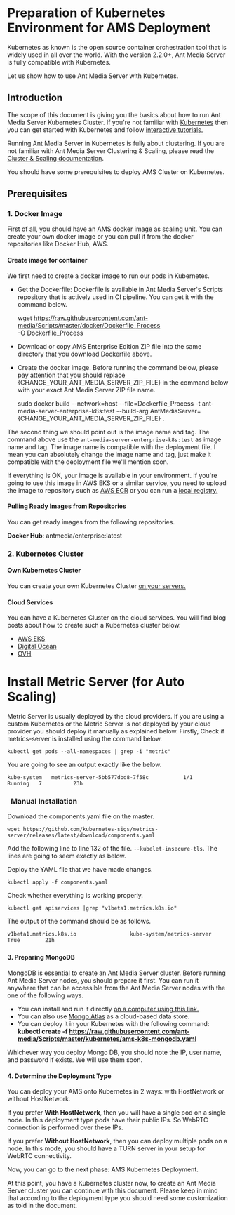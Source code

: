 # Preparation of Kubernetes Environment for AMS Deployment

Kubernetes as known is the open source container orchestration tool that is widely used in all over the world. With the version 2.2.0+, Ant Media Server is fully compatible with Kubernetes. 

Let us show how to use Ant Media Server with Kubernetes.

Introduction
------------

The scope of this document is giving you the basics about how to run Ant Media Server Kubernetes Cluster. If you're not familiar with [Kubernetes](https://kubernetes.io/docs/home/) then you can get started with Kubernetes and follow [interactive tutorials.](https://kubernetes.io/docs/tutorials/kubernetes-basics/create-cluster/cluster-intro/)

Running Ant Media Server in Kubernetes is fully about clustering. If you are not familiar with Ant Media Server Clustering & Scaling, please read the [Cluster & Scaling documentation](/v1/docs/clustering-and-scaling-ant-media-server).

You should have some prerequisites to deploy AMS Cluster on Kubernetes.

Prerequisites
-------------

### 1\. Docker Image

First of all, you should have an AMS docker image as scaling unit. You can create your own docker image or you can pull it from the docker repositories like Docker Hub, AWS.

#### Create image for container

We first need to create a docker image to run our pods in Kubernetes.

*   Get the Dockerfile: Dockerfile is available in Ant Media Server's Scripts repository that is actively used in CI pipeline. You can get it with the command below.

    wget https://raw.githubusercontent.com/ant-media/Scripts/master/docker/Dockerfile_Process \
    -O Dockerfile_Process
    

  

*   Download or copy AMS Enterprise Edition ZIP file into the same directory that you download Dockerfile above.
*   Create the docker image. Before running the command below, please pay attention that you should replace {CHANGE\_YOUR\_ANT\_MEDIA\_SERVER\_ZIP\_FILE} in the command below with your exact Ant Media Server ZIP file name.

    sudo docker build --network=host --file=Dockerfile_Process -t ant-media-server-enterprise-k8s:test --build-arg AntMediaServer={CHANGE_YOUR_ANT_MEDIA_SERVER_ZIP_FILE} .

The second thing we should point out is the image name and tag. The command above use the ```ant-media-server-enterprise-k8s:test``` as image name and tag. The image name is compatible with the deployment file. I mean you can absolutely change the image name and tag, just make it compatible with the deployment file we'll mention soon.

If everything is OK, your image is available in your environment. If you're going to use this image in AWS EKS or a similar service, you need to upload the image to repository such as [AWS ECR](https://aws.amazon.com/ecr/) or you can run a [local registry.](https://docs.docker.com/registry/deploying/#run-a-local-registry)

#### Pulling Ready Images from Repositories

You can get ready images from the following repositories.

**Docker Hub**: antmedia/enterprise:latest

### 2\. Kubernetes Cluster

#### Own Kubernetes Cluster

You can create your own Kubernetes Cluster [on your servers.](https://antmedia.io/scale-ant-media-server-with-kubernetes/)

#### Cloud Services

You can have a Kubernetes Cluster on the cloud services. You will find blog posts about how to create such a Kubernetes cluster below.

* [AWS EKS](/guides/clustering-and-scaling/aws/installing-ams-on-aws-eks/)
* [Digital Ocean](https://antmedia.io/how-to-create-kubernetes-cluster-on-digital-ocean/) 
* [OVH](https://antmedia.io/auto-scaling-streaming-server-with-kubernetes/)

  

Install Metric Server (for Auto Scaling)
========================================

Metric Server is usually deployed by the cloud providers. If you are using a custom Kubernetes or the Metric Server is not deployed by your cloud provider you should deploy it manually as explained below. Firstly, Check if metrics-server is installed using the command below.  
  

    kubectl get pods --all-namespaces | grep -i "metric"

You are going to see an output exactly like the below.  
  

    kube-system   metrics-server-5bb577dbd8-7f58c           1/1     Running   7          23h

  

###   [](https://github.com/ant-media/Ant-Media-Server/wiki/Kubernetes-Autoscaling#manual-installation)Manual Installation

Download the components.yaml file on the master.

    wget https://github.com/kubernetes-sigs/metrics-server/releases/latest/download/components.yaml

Add the following line to line 132 of the file. ```--kubelet-insecure-tls```. The lines are going to seem exactly as below.

  

Deploy the YAML file that we have made changes.  
  

    kubectl apply -f components.yaml

  

Check whether everything is working properly.  
  

    kubectl get apiservices |grep "v1beta1.metrics.k8s.io"

  

The output of the command should be as follows.  
  

    v1beta1.metrics.k8s.io                 kube-system/metrics-server   True        21h

### [](https://github.com/ant-media/Ant-Media-Server/wiki/Kubernetes-Autoscaling#create-horizontal-pod-autoscaling)

#### 3\. Preparing MongoDB

MongoDB is essential to create an Ant Media Server cluster. Before running Ant Media Server nodes, you should prepare it first. You can run it anywhere that can be accessible from the Ant Media Server nodes with the one of the following ways.

*   You can install and run it directly [on a computer using this link.](https://github.com/ant-media/Ant-Media-Server/wiki/Scaling-and-Load-Balancing#1-installing-databasemongodb)
*   You can also use [Mongo Atlas](https://www.mongodb.com/cloud/atlas) as a cloud-based data store.
*   You can deploy it in your Kubernetes with the following command: **kubectl create -f https://raw.githubusercontent.com/ant-media/Scripts/master/kubernetes/ams-k8s-mongodb.yaml**

Whichever way you deploy Mongo DB, you should note the IP, user name, and password if exists. We will use them soon.

#### 4\. Determine the Deployment Type

You can deploy your AMS onto Kubernetes in 2 ways: with HostNetwork or without HostNetwork.

If you prefer **With HostNetwork**, then you will have a single pod on a single node. In this deployment type pods have their public IPs. So WebRTC connection is performed over these IPs.

If you prefer **Without HostNetwork**, then you can deploy multiple pods on a node. In this mode, you should have a TURN server in your setup for WebRTC connectivity.

Now, you can go to the next phase: AMS Kubernetes Deployment.  
  
At this point, you have a Kubernetes cluster now, to create an Ant Media Server cluster you can continue with this document. Please keep in mind that according to the deployment type you should need some customization as told in the document.